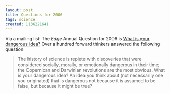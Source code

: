 ```yaml
---
layout: post
title: Questions for 2006
tags: science
created: 1136221641
---
```

Via a mailing list:  The _Edge_ Annual Question for 2006 is [What is your dangerous idea?](http://www.edge.org/q2006/q06_index.html)  Over a hundred forward thinkers answered the following question.

> The history of science is replete with discoveries that were considered socially, morally, or emotionally dangerous in their time; the Copernican and Darwinian revolutions are the most obvious. What is your dangerous idea? An idea you think about (not necessarily one you originated) that is dangerous not because it is assumed to be false, but because it might be true?
